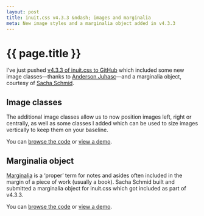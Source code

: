 ```yaml
---
layout: post
title: inuit.css v4.3.3 &ndash; images and marginalia
meta: New image styles and a marginalia object added in v4.3.3
---
```


# {{ page.title }}

I’ve just pushed [v4.3.3 of inuit.css to GitHub](https://github.com/csswizardry/inuit.css)
which included some new image classes—thanks to [Anderson Juhasc](https://github.com/Anderson-Juhasc)—and
a marginalia object, courtesy of [Sacha Schmid](https://github.com/RadLikeWhoa).

## Image classes

The additional image classes allow us to now position images left, right or
centrally, as well as some classes I added which can be used to size images
vertically to keep them on your baseline.

You can [browse the code](https://github.com/csswizardry/inuit.css/blob/master/base/_images.scss)
or [view a demo](http://jsfiddle.net/inuitcss/yMtur/embedded/result,html,css).

## Marginalia object

[Marginalia](http://en.wikipedia.org/wiki/Marginalia) is a ‘proper’ term for
notes and asides often included in the margin of a piece of work (usually a book).
Sacha Schmid built and submitted a marginalia object for inuit.css which got
included as part of v4.3.3.

You can [browse the code](https://github.com/csswizardry/inuit.css/blob/master/objects/_marginalia.scss)
or [view a demo](http://jsfiddle.net/inuitcss/AemkH/embedded/result,html,css).
